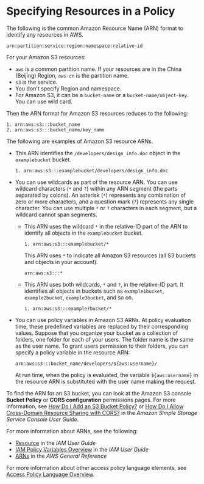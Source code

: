 # Specifying Resources in a Policy<a name="s3-arn-format"></a>

The following is the common Amazon Resource Name \(ARN\) format to identify any resources in AWS\.

```
arn:partition:service:region:namespace:relative-id
```

For your Amazon S3 resources: 
+ `aws` is a common partition name\. If your resources are in the China \(Beijing\) Region, `aws-cn` is the partition name\.
+ `s3` is the service\. 
+ You don't specify Region and namespace\.
+ For Amazon S3, it can be a `bucket-name` or a `bucket-name/object-key`\. You can use wild card\. 

Then the ARN format for Amazon S3 resources reduces to the following:

```
1. arn:aws:s3:::bucket_name
2. arn:aws:s3:::bucket_name/key_name
```

The following are examples of Amazon S3 resource ARNs\. 
+ This ARN identifies the `/developers/design_info.doc` object in the `examplebucket` bucket\.

  ```
  1. arn:aws:s3:::examplebucket/developers/design_info.doc
  ```
+ You can use wildcards as part of the resource ARN\. You can use wildcard characters \(`*` and `?`\) within any ARN segment \(the parts separated by colons\)\. An asterisk \(`*`\) represents any combination of zero or more characters, and a question mark \(`?`\) represents any single character\. You can use multiple `*` or `?` characters in each segment, but a wildcard cannot span segments\. 
  + This ARN uses the wildcard `*` in the relative\-ID part of the ARN to identify all objects in the `examplebucket` bucket\. 

    ```
    1. arn:aws:s3:::examplebucket/*
    ```

    This ARN uses `*` to indicate all Amazon S3 resources \(all S3 buckets and objects in your account\)\.

    ```
    arn:aws:s3:::*
    ```
  + This ARN uses both wildcards, `*` and `?`, in the relative\-ID part\. It identifies all objects in buckets such as `example1bucket`, `example2bucket`, `example3bucket`, and so on\.

    ```
    1. arn:aws:s3:::example?bucket/*
    ```
+ You can use policy variables in Amazon S3 ARNs\. At policy evaluation time, these predefined variables are replaced by their corresponding values\. Suppose that you organize your bucket as a collection of folders, one folder for each of your users\. The folder name is the same as the user name\. To grant users permission to their folders, you can specify a policy variable in the resource ARN:

  ```
  arn:aws:s3:::bucket_name/developers/${aws:username}/
  ```

  At run time, when the policy is evaluated, the variable `${aws:username}` in the resource ARN is substituted with the user name making the request\. 

To find the ARN for an S3 bucket, you can look at the Amazon S3 console **Bucket Policy** or **CORS configuration** permissions pages\. For more information, see [How Do I Add an S3 Bucket Policy?](https://docs.aws.amazon.com/AmazonS3/latest/user-guide/add-bucket-policy.html) or [How Do I Allow Cross\-Domain Resource Sharing with CORS?](https://docs.aws.amazon.com/AmazonS3/latest/user-guide/add-cors-configuration.html) in the *Amazon Simple Storage Service Console User Guide*\.

For more information about ARNs, see the following:
+ [Resource](https://docs.aws.amazon.com/IAM/latest/UserGuide/reference_policies_elements.html#Resource) in the *IAM User Guide*
+ [IAM Policy Variables Overview](https://docs.aws.amazon.com/IAM/latest/UserGuide/reference_policies_variables.html) in the *IAM User Guide*
+ [ARNs](https://docs.aws.amazon.com/general/latest/gr/aws-arns-and-namespaces.html) in the *AWS General Reference*

For more information about other access policy language elements, see [Access Policy Language Overview](access-policy-language-overview.md)\.